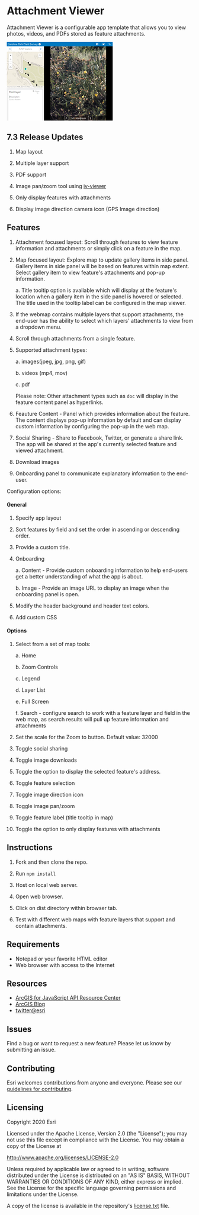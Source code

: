 # Attachment Viewer

Attachment Viewer is a configurable app template that allows you to view photos, videos, and PDFs stored as feature attachments.

![Attachment Viewer Preview](images/attachment-viewer.png)

## 7.3 Release Updates

1. Map layout

2. Multiple layer support

3. PDF support

4. Image pan/zoom tool using [iv-viewer](https://github.com/s-yadav/iv-viewer)

5. Only display features with attachments

6. Display image direction camera icon (GPS Image direction)

## Features

1. Attachment focused layout: Scroll through features to view feature information and attachments or simply click on a feature in the map.

2. Map focused layout: Explore map to update gallery items in side panel. Gallery items in side panel will be based on features within map extent. Select gallery item to view feature's attachments and pop-up information.

   a. Title tooltip option is available which will display at the feature's location when a gallery item in the side panel is hovered or selected. The title used in the tooltip label can be configured in the map viewer.

3. If the webmap contains multiple layers that support attachments, the end-user has the ability to select which layers' attachments to view from a dropdown menu.

4. Scroll through attachments from a single feature.

5. Supported attachment types:

   a. images(jpeg, jpg, png, gif)

   b. videos (mp4, mov)

   c. pdf

   Please note: Other attachment types such as `doc` will display in the feature content panel as hyperlinks.

6. Feauture Content - Panel which provides information about the feature. The content displays pop-up information by default and can display custom information by configuring the pop-up in the web map.

7. Social Sharing - Share to Facebook, Twitter, or generate a share link. The app will be shared at the app's currently selected feature and viewed attachment.

8. Download images

9. Onboarding panel to communicate explanatory information to the end-user.

Configuration options:

#### General

1. Specify app layout

2. Sort features by field and set the order in ascending or descending order.

3. Provide a custom title.

4. Onboarding

   a. Content - Provide custom onboarding information to help end-users get a better understanding of what the app is about.

   b. Image - Provide an image URL to display an image when the onboarding panel is open.

5. Modify the header background and header text colors.

6. Add custom CSS

#### Options

1. Select from a set of map tools:

   a. Home

   b. Zoom Controls

   c. Legend

   d. Layer List

   e. Full Screen

   f. Search - configure search to work with a feature layer and field in the web map, as search results will pull up feature information and attachments

2. Set the scale for the Zoom to button. Default value: 32000

3. Toggle social sharing

4. Toggle image downloads

5. Toggle the option to display the selected feature's address.

6. Toggle feature selection

7. Toggle image direction icon

8. Toggle image pan/zoom

9. Toggle feature label (title tooltip in map)

10. Toggle the option to only display features with attachments

## Instructions

1. Fork and then clone the repo.

2. Run `npm install`

3. Host on local web server.

4. Open web browser.

5. Click on dist directory within browser tab.

6. Test with different web maps with feature layers that support and contain attachments.

## Requirements

- Notepad or your favorite HTML editor
- Web browser with access to the Internet

## Resources

- [ArcGIS for JavaScript API Resource Center](http://help.arcgis.com/en/webapi/javascript/arcgis/index.html)
- [ArcGIS Blog](http://blogs.esri.com/esri/arcgis/)
- [twitter@esri](http://twitter.com/esri)

## Issues

Find a bug or want to request a new feature? Please let us know by submitting an issue.

## Contributing

Esri welcomes contributions from anyone and everyone. Please see our [guidelines for contributing](https://github.com/esri/contributing).

## Licensing

Copyright 2020 Esri

Licensed under the Apache License, Version 2.0 (the "License");
you may not use this file except in compliance with the License.
You may obtain a copy of the License at

http://www.apache.org/licenses/LICENSE-2.0

Unless required by applicable law or agreed to in writing, software
distributed under the License is distributed on an "AS IS" BASIS,
WITHOUT WARRANTIES OR CONDITIONS OF ANY KIND, either express or implied.
See the License for the specific language governing permissions and
limitations under the License.

A copy of the license is available in the repository's [license.txt](License.txt) file.
